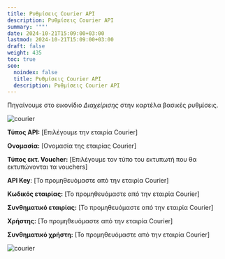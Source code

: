 ```yaml
---
title: Ρυθμίσεις Courier API
description: Ρυθμίσεις Courier API
summary: '""'
date: 2024-10-21T15:09:00+03:00
lastmod: 2024-10-21T15:09:00+03:00
draft: false
weight: 435
toc: true
seo:
  noindex: false
  title: Ρυθμίσεις Courier API
  description: Ρυθμίσεις Courier API
---
```


Πηγαίνουμε στο εικονίδιο _Διαχείρισης_ στην καρτέλα βασικές ρυθμίσεις.

![courier](/images/courier.jpg "courier")

**Τύπος API:** \[Επιλέγουμε την εταιρία Courier]

**Ονομασία:** \[Ονομασία της εταιρίας Courier]

**Τύπος εκτ. Voucher:** \[Επιλέγουμε τον τύπο του εκτυπωτή που θα εκτυπώνονται τα vouchers]

**API Key**: \[Το προμηθευόμαστε από την εταιρία Courier]

**Κωδικός εταιρίας:** \[Το προμηθευόμαστε από την εταιρία Courier]

**Συνθηματικό εταιρίας:** \[Το προμηθευόμαστε από την εταιρία Courier]

**Χρήστης:** \[Το προμηθευόμαστε από την εταιρία Courier]

**Συνθηματικό χρήστη:** \[Το προμηθευόμαστε από την εταιρία Courier]

![courier](/images/courier-2.jpg "courier")
